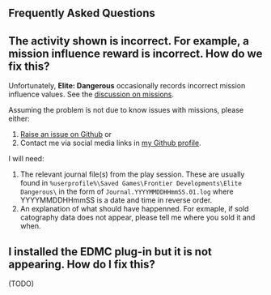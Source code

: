 ## Frequently Asked Questions

## The activity shown is incorrect. For example, a mission influence reward is incorrect. How do we fix this?

Unfortunately, **Elite: Dangerous** occasionally records incorrect mission influence values. See the [discussion on missions](missions.md).

Assuming the problem is not due to know issues with missions, please either:
1. [Raise an issue on Github](https://github.com/anthonylangsworth/EDMFAT/issues) or
2. Contact me via social media links in [my Github profile](https://github.com/anthonylangsworth).

I will need:
1. The relevant journal file(s) from the play session. These are usually found in `%userprofile%\Saved Games\Frontier Developments\Elite Dangerous\` in the form of `Journal.YYYYMMDDHHmmSS.01.log` where YYYYMMDDHHmmSS is a date and time in reverse order.
2. An explanation of what should have happenned. For exmaple, if sold catography data does not appear, please tell me where you sold it and when.

## I installed the EDMC plug-in but it is not appearing. How do I fix this?

(TODO)

